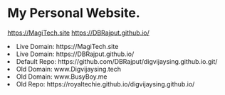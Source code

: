# My Personal Website.

https://MagiTech.site
https://DBRajput.github.io/

<li>Live Domain: https://MagiTech.site</li>
<li>Live Domain: https://DBRajput.github.io/</li>
<li>Default Repo: https://github.com/DBRajput/digvijaysing.github.io.git/</li>
<li>Old Domain: www.Digvijaysing.tech</li>
<li>Old Domain: www.BusyBoy.me</li>
<li>Old Repo: https://royaltechie.github.io/digvijaysing.github.io/</li>
